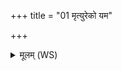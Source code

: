 +++
title = "01 मृत्युरेको यम"

+++
<details><summary>मूलम् (WS)</summary>

मृत्युरेको यम एकः शर्व एकः शरुर्भवः ।  
ते नः कृण्वन्तु भेषजं देवसेनाभ्यस्परि ॥ १ ॥
</details>